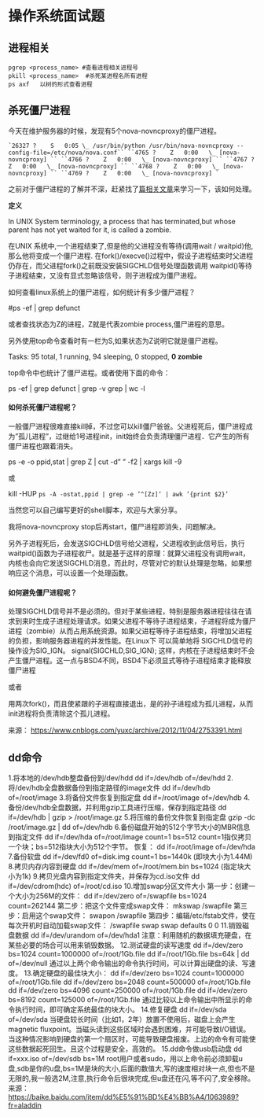 # 操作系统面试题
## 进程相关

```
pgrep <process_name> #查看进程相关进程号
pkill <process_name>  #杀死某进程名所有进程
ps axf   以树的形式查看进程
```



## 杀死僵尸进程

今天在维护服务器的时候，发现有5个nova-novncproxy的僵尸进程。

```
`26327 ?    S   0:05 \_ /usr/bin/python /usr/bin/nova-novncproxy --config-file=/etc/nova/nova.conf`` ``4765 ?    Z   0:00   \_ [nova-novncproxy] `` ``4766 ?    Z   0:00   \_ [nova-novncproxy] `` ``4767 ?    Z   0:00   \_ [nova-novncproxy] `` ``4768 ?    Z   0:00   \_ [nova-novncproxy] `` ``4769 ?    Z   0:00   \_ [nova-novncproxy] `
```

之前对于僵尸进程的了解并不深，赶紧找了[篇相关文章](http://blog.51osos.com/linux/linux-how-to-kill-zombie-process/)来学习一下，该如何处理。

**定义**

In UNIX System terminology, a process that has terminated,but whose parent has not yet waited for it, is called a zombie.

   在UNIX 系统中,一个进程结束了,但是他的父进程没有等待(调用wait / waitpid)他, 那么他将变成一个僵尸进程. 在fork()/execve()过程中，假设子进程结束时父进程仍存在，而父进程fork()之前既没安装SIGCHLD信号处理函数调用 waitpid()等待子进程结束，又没有显式忽略该信号，则子进程成为僵尸进程。

如何查看linux系统上的僵尸进程，如何统计有多少僵尸进程？

\#ps -ef | grep defunct

或者查找状态为Z的进程，Z就是代表zombie process,僵尸进程的意思。

另外使用top命令查看时有一栏为S,如果状态为Z说明它就是僵尸进程。

Tasks: 95 total,  1 running, 94 sleeping,  0 stopped,  **0 zombie**

top命令中也统计了僵尸进程。或者使用下面的命令：

ps -ef | grep defunct | grep -v grep | wc -l

#### 如何杀死僵尸进程呢？

一般僵尸进程很难直接kill掉，不过您可以kill僵尸爸爸。父进程死后，僵尸进程成为”孤儿进程”，过继给1号进程init，init始终会负责清理僵尸进程．它产生的所有僵尸进程也跟着消失。

ps -e -o ppid,stat | grep Z | cut -d” ” -f2 | xargs kill -9

或

kill -HUP `ps -A -ostat,ppid | grep -e ’^[Zz]‘ | awk ’{print $2}’`

当然您可以自己编写更好的shell脚本，欢迎与大家分享。

我将nova-novncproxy stop后再start，僵尸进程即消失，问题解决。

另外子进程死后，会发送SIGCHLD信号给父进程，父进程收到此信号后，执行waitpid()函数为子进程收尸。就是基于这样的原理：就算父进程没有调用wait，内核也会向它发送SIGCHLD消息，而此时，尽管对它的默认处理是忽略，如果想响应这个消息，可以设置一个处理函数。

#### 如何避免僵尸进程呢？

处理SIGCHLD信号并不是必须的。但对于某些进程，特别是服务器进程往往在请求到来时生成子进程处理请求。如果父进程不等待子进程结束，子进程将成为僵尸进程（zombie）从而占用系统资源。如果父进程等待子进程结束，将增加父进程的负担，影响服务器进程的并发性能。在Linux下 可以简单地将 SIGCHLD信号的操作设为SIG_IGN。
signal(SIGCHLD,SIG_IGN);
这样，内核在子进程结束时不会产生僵尸进程。这一点与BSD4不同，BSD4下必须显式等待子进程结束才能释放僵尸进程

或者

用两次fork()，而且使紧跟的子进程直接退出，是的孙子进程成为孤儿进程，从而init进程将负责清除这个孤儿进程。

来源： https://www.cnblogs.com/yuxc/archive/2012/11/04/2753391.html



## dd命令

1.将本地的/dev/hdb整盘备份到/dev/hdd
dd if=/dev/hdb of=/dev/hdd
2.将/dev/hdb全盘数据备份到指定路径的image文件
dd if=/dev/hdb of=/root/image
3.将备份文件恢复到指定盘
dd if=/root/image of=/dev/hdb
4.备份/dev/hdb全盘数据，并利用gzip工具进行压缩，保存到指定路径
dd if=/dev/hdb | gzip > /root/image.gz
5.将压缩的备份文件恢复到指定盘
gzip -dc /root/image.gz | dd of=/dev/hdb
6.备份磁盘开始的512个字节大小的MBR信息到指定文件
dd if=/dev/hda of=/root/image count=1 bs=512
count=1指仅拷贝一个块；bs=512指块大小为512个字节。
恢复：
dd if=/root/image of=/dev/hda
7.备份软盘
dd if=/dev/fd0 of=disk.img count=1 bs=1440k
(即块大小为1.44M)
8.拷贝内存内容到硬盘
dd if=/dev/mem of=/root/mem.bin bs=1024
(指定块大小为1k)
9.拷贝光盘内容到指定文件夹，并保存为cd.iso文件
dd if=/dev/cdrom(hdc) of=/root/cd.iso
10.增加swap分区文件大小
第一步：创建一个大小为256M的文件：
dd if=/dev/zero of=/swapfile bs=1024 count=262144
第二步：把这个文件变成swap文件：
mkswap /swapfile
第三步：启用这个swap文件：
swapon /swapfile
第四步：编辑/etc/fstab文件，使在每次开机时自动加载swap文件：
/swapfile swap swap defaults 0 0
11.销毁磁盘数据
dd if=/dev/urandom of=/dev/hda1
注意：利用随机的数据填充硬盘，在某些必要的场合可以用来销毁数据。
12.测试硬盘的读写速度
dd if=/dev/zero bs=1024 count=1000000 of=/root/1Gb.file
dd if=/root/1Gb.file bs=64k | dd of=/dev/null
通过以上两个命令输出的命令执行时间，可以计算出硬盘的读、写速度。
13.确定硬盘的最佳块大小：
dd if=/dev/zero bs=1024 count=1000000 of=/root/1Gb.file
dd if=/dev/zero bs=2048 count=500000 of=/root/1Gb.file
dd if=/dev/zero bs=4096 count=250000 of=/root/1Gb.file
dd if=/dev/zero bs=8192 count=125000 of=/root/1Gb.file
通过比较以上命令输出中所显示的命令执行时间，即可确定系统最佳的块大小。
14.修复硬盘
dd if=/dev/sda of=/dev/sda
当硬盘较长时间（比如1，2年）放置不使用后，磁盘上会产生magnetic fluxpoint。当磁头读到这些区域时会遇到困难，并可能导致I/O错误。当这种情况影响到硬盘的第一个扇区时，可能导致硬盘报废。上边的命令有可能使这些数据起死回生。且这个过程是安全，高效的。
15.dd命令做usb启动盘
dd if=xxx.iso of=/dev/sdb bs=1M
root用户或者sudo，用以上命令前必须卸载u盘,sdb是你的u盘,bs=1M是块的大小,后面的数值大,写的速度相对块一点,但也不是无限的,我一般选2M,注意,执行命令后很块完成,但u盘还在闪,等不闪了,安全移除。
来源： https://baike.baidu.com/item/dd%E5%91%BD%E4%BB%A4/1063989?fr=aladdin